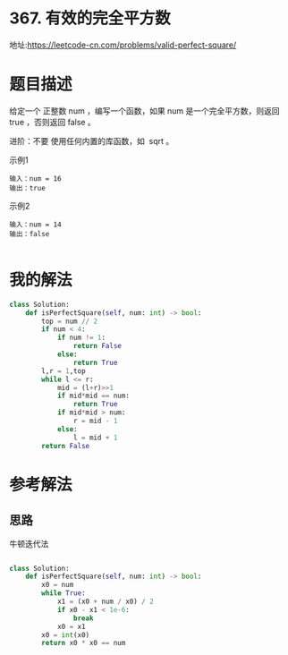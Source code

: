 # 367. 有效的完全平方数
地址:https://leetcode-cn.com/problems/valid-perfect-square/


# 题目描述
给定一个 正整数 num ，编写一个函数，如果 num 是一个完全平方数，则返回 true ，否则返回 false 。

进阶：不要 使用任何内置的库函数，如  sqrt 。


示例1
```
输入：num = 16
输出：true

```


示例2
```
输入：num = 14
输出：false


```


# 我的解法
```python
class Solution:
    def isPerfectSquare(self, num: int) -> bool:
        top = num // 2
        if num < 4:
            if num != 1:
                return False
            else:
                return True
        l,r = 1,top
        while l <= r:
            mid = (l+r)>>1
            if mid*mid == num:
                return True
            if mid*mid > num:
                r = mid - 1
            else:
                l = mid + 1
        return False


```



# 参考解法
## 思路
牛顿迭代法
```python

class Solution:
    def isPerfectSquare(self, num: int) -> bool:
        x0 = num
        while True:
            x1 = (x0 + num / x0) / 2
            if x0 - x1 < 1e-6:
                break
            x0 = x1
        x0 = int(x0)
        return x0 * x0 == num

```
